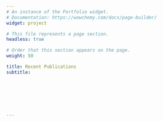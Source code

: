 ```yaml
---
# An instance of the Portfolio widget.
# Documentation: https://wowchemy.com/docs/page-builder/
widget: project

# This file represents a page section.
headless: true

# Order that this section appears on the page.
weight: 50

title: Recent Publications
subtitle: 
 






---
```



